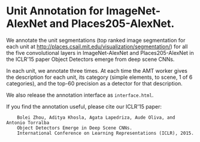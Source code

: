 # Unit Annotation for ImageNet-AlexNet and Places205-AlexNet.

We annotate the unit segmentations (top ranked image segmentation for each unit at http://places.csail.mit.edu/visualization/segmentation/) for all the five convolutional layers in ImageNet-AlexNet and Places205-AlexNet in the ICLR'15 paper Object Detectors emerge from deep scene CNNs.

In each unit, we annotate three times. At each time the AMT worker gives the description for each unit, its category (simple elements, to scene, 1 of 6 categories), and the top-60 precision as a detector for that description.

We also release the annotation interface as ```interface.html```.

If you find the annotation useful, please cite our ICLR'15 paper:
```
	Bolei Zhou, Aditya Khosla, Agata Lapedriza, Aude Oliva, and Antonio Torralba
	Object Detectors Emerge in Deep Scene CNNs.
	International Conference on Learning Representations (ICLR), 2015.
```
